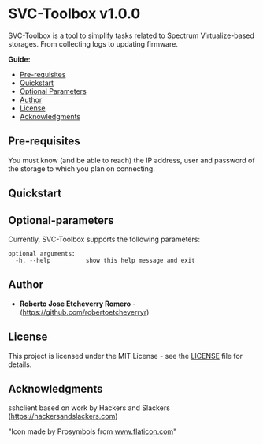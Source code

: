 # SVC-Toolbox v1.0.0
SVC-Toolbox is a tool to simplify tasks related to Spectrum Virtualize-based storages. From collecting logs to updating firmware.

__Guide:__
* [Pre-requisites](#pre-requisites)
* [Quickstart](#quickstart)
* [Optional Parameters](#optional-parameters)
* [Author](#author)
* [License](#license)
* [Acknowledgments](#acknowledgments)

## Pre-requisites

You must know (and be able to reach) the IP address, user and password of the storage to which you plan on connecting.

## Quickstart

## Optional-parameters

Currently, SVC-Toolbox supports the following parameters:
```
optional arguments:
  -h, --help          show this help message and exit
```

## Author

* **Roberto Jose Etcheverry Romero**  - (https://github.com/robertoetcheverryr)


## License

This project is licensed under the MIT License - see the [LICENSE](LICENSE) file for details.

## Acknowledgments

sshclient based on work by Hackers and Slackers (https://hackersandslackers.com)

"Icon made by Prosymbols from www.flaticon.com"
